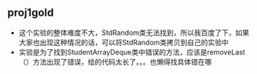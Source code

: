 ## proj1gold
- 这个实验的整体难度不大，StdRandom类无法找到，所以我百度了下，如果大家也出现这种情况的话，可以将StdRandom类拷贝到自己的实验中
- 实验是为了找到StudentArrayDeque类中错误的方法，应该是removeLast（）方法出现了错误，给的代码太长了。。。也懒得找具体错在哪
